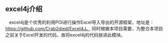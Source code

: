 ## excel4j介绍
    excel4j是个优秀的利用POI进行操作Excel导入导出的开源框架，地址是：https://github.com/Crab2died/Excel4J。
    同时根据本项目需要，为整合本项目之前关于Excel开发的代码，故将excel4j的代码放进此模块。